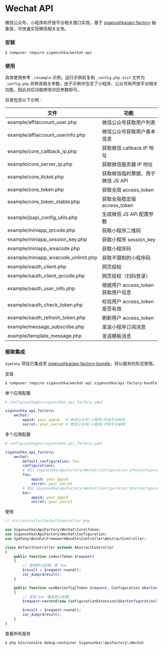 # Wechat API

微信公众号、小程序和开放平台相关接口实现，基于 [siganushka/api-factory](https://github.com/siganushka/api-factory) 抽象层，可快速实现微信相关业务。

### 安装

```bash
$ composer require siganushka/wechat-api
```

### 使用

具体使用参考 `./example` 示例，运行示例前复制 `_config.php.dist` 文件为 `_config.php` 并修改相关参数，由于示例中包含了小程序、公众号和开放平台相关功能，因此对应功能修改对应参数即可。

目录包含以下示例：

| 文件                                | 功能                               |
| ----------------------------------- | ---------------------------------- |
| example/affiaccount_user.php        | 微信公众号获取用户列表             |
| example/affiaccount_userinfo.php    | 微信公众号获取用户基本信息         |
| example/core_callback_ip.php        | 获取微信 callback IP 地址          |
| example/core_server_ip.php          | 获取微信服务器 IP 地址             |
| example/core_ticket.php             | 获取微信临时票据，用于微信 JS API  |
| example/core_token.php              | 获取全局 access_token              |
| example/core_token_stable.php       | 获取全局稳定版 access_token        |
| example/jsapi_config_utils.php      | 生成微信 JS API 配置参数           |
| example/miniapp_qrcode.php          | 获取小程序二维码                   |
| example/miniapp_session_key.php     | 获取小程序 session_key             |
| example/miniapp_wxacode.php         | 获取小程序码                       |
| example/miniapp_wxacode_unlimit.php | 获取不限制的小程序码               |
| example/oauth_client.php            | 网页授权                           |
| example/oauth_client_qrcode.php     | 网页授权（扫码登录）               |
| example/oauth_user_info.php         | 根据用户 access_token 获取用户信息 |
| example/oauth_check_token.php       | 检验用户 access_token 是否有效     |
| example/oauth_refresh_token.php     | 刷新用户 access_token              |
| example/message_subscribe.php       | 发送小程序订阅消息                 |
| example/template_message.php        | 发送模板消息                       |

### 框架集成

`Symfony` 项目已集成至 [siganushka/api-factory-bundle](https://github.com/siganushka/api-factory-bundle)，将以服务的形式使用。

安装

```bash
$ composer require siganushka/wechat-api siganushka/api-factory-bundle
```

单个应用配置

```yaml
# config/packages/siganushka_api_factory.yaml

siganushka_api_factory:
    wechat:
        appid: your_appid   # 微信公众号/小程序/开放平台帐号
        secret: your_secret # 微信公众号/小程序/开放平台秘钥
```

多个应用配置

```yaml
# config/packages/siganushka_api_factory.yaml

siganushka_api_factory:
    wechat:
        default_configuration: foo
        configurations:
        # 将以 Siganushka\ApiFactory\Wechat\Configuration $fooConfiguration 被注入到服务
        foo:
            appid: your_appid
            secret: your_secret
        # 将以 Siganushka\ApiFactory\Wechat\Configuration $barConfiguration 被注入到服务
        bar:
            appid: your_appid
            secret: your_secret
```

使用

```php
// src/Controller/DefaultController.php

use Siganushka\ApiFactory\Wechat\Core\Token;
use Siganushka\ApiFactory\Wechat\Configuration;
use Symfony\Bundle\FrameworkBundle\Controller\AbstractController;

class DefaultController extends AbstractController
{
    public function index(Token $request)
    {
        // 使用默认配置，即 foo
        $result = $request->send();
        var_dump($result);
    }

    public function useBarConfig(Token $request, Configuration $barConfiguration)
    {
        // 使用 bar 覆盖默认配置
        $request->extend(new ConfigurationExtension($barConfiguration));

        $result = $request->send();
        var_dump($result);
    }
}
```

查看所有服务

```bash
$ php bin/console debug:container Siganushka\\ApiFactory\\Wechat
```
